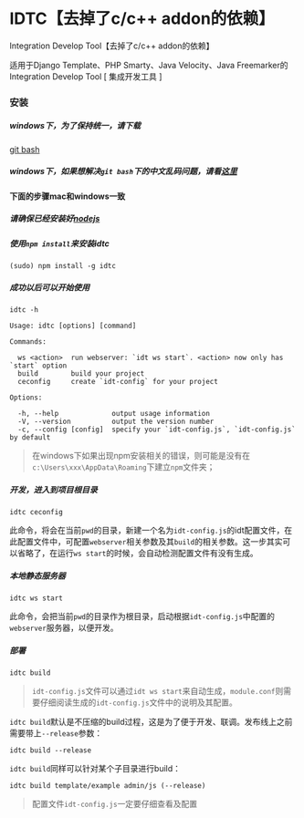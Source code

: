 IDTC【去掉了c/c++ addon的依赖】
===

Integration Develop Tool【去掉了c/c++ addon的依赖】

适用于Django Template、PHP Smarty、Java Velocity、Java Freemarker的Integration Develop Tool [ 集成开发工具 ]

### 安装

##### windows下，为了保持统一，请下载
[git bash](http://msysgit.github.io/)

##### windows下，如果想解决`git bash`下的中文乱码问题，请看[这里](http://www.cnblogs.com/wangkongming/p/3821305.html)

#### 下面的步骤mac和windows一致

##### 请确保已经安装好[nodejs](http://nodejs.org/)

##### 使用`npm install`来安装idtc

	(sudo) npm install -g idtc

##### 成功以后可以开始使用

    idtc -h

    Usage: idtc [options] [command]

    Commands:

      ws <action>  run webserver: `idt ws start`. <action> now only has `start` option
      build        build your project
      ceconfig     create `idt-config` for your project

    Options:

      -h, --help             output usage information
      -V, --version          output the version number
      -c, --config [config]  specify your `idt-config.js`, `idt-config.js` by default

> 在windows下如果出现npm安装相关的错误，则可能是没有在`c:\Users\xxx\AppData\Roaming`下建立`npm`文件夹；

##### 开发，进入到项目根目录

	idtc ceconfig
	
此命令，将会在当前`pwd`的目录，新建一个名为`idt-config.js`的idt配置文件，在此配置文件中，可配置`webserver`相关参数及其`build`的相关参数。这一步其实可以省略了，在运行`ws start`的时候，会自动检测配置文件有没有生成。

##### 本地静态服务器

	idtc ws start
	
此命令，会把当前`pwd`的目录作为根目录，启动根据`idt-config.js`中配置的`webserver`服务器，以便开发。

##### 部署

	idtc build

> `idt-config.js`文件可以通过`idt ws start`来自动生成，`module.conf`则需要仔细阅读生成的`idt-config.js`文件中的说明及其配置。

`idtc build`默认是不压缩的build过程，这是为了便于开发、联调。发布线上之前需要带上`--release`参数：

	idtc build --release
	
`idtc build`同样可以针对某个子目录进行build：

	idtc build template/example admin/js (--release)
	
> 配置文件`idt-config.js`一定要仔细查看及配置